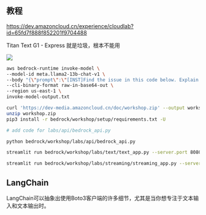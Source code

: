 ## 教程

https://dev.amazoncloud.cn/experience/cloudlab?id=65fd7f888f852201f9704488


Titan Text G1 - Express 就是垃圾，根本不能用

![](https://pek3b.qingstor.com/hexo-blog/202404221712781.png)

```bash
aws bedrock-runtime invoke-model \
--model-id meta.llama2-13b-chat-v1 \
--body "{\"prompt\":\"[INST]Find the issue in this code below. Explain your reason\\nimport torch\\ntorch.device(\\\"cuda:0\\\" if torch.cuda.is_available() else \\\"cpu\\\")\\ndef run_som_func(a, b):\\nc = c*2\\nc=a+b\\nprint(c)\\nreturn c ^ 2\\nI get an error saying variable referred before[/INST]\",\"max_gen_len\":512,\"temperature\":0.5,\"top_p\":0.9}" \
--cli-binary-format raw-in-base64-out \
--region us-east-1 \
invoke-model-output.txt
```

```bash
curl 'https://dev-media.amazoncloud.cn/doc/workshop.zip' --output workshop.zip
unzip workshop.zip
pip3 install -r bedrock/workshop/setup/requirements.txt -U

# add code for labs/api/bedrock_api.py

python bedrock/workshop/labs/api/bedrock_api.py

streamlit run bedrock/workshop/labs/text/text_app.py --server.port 8080

streamlit run bedrock/workshop/labs/streaming/streaming_app.py --server.port 8080
```

## LangChain
LangChain可以抽象出使用Boto3客户端的许多细节，尤其是当你想专注于文本输入和文本输出时。

